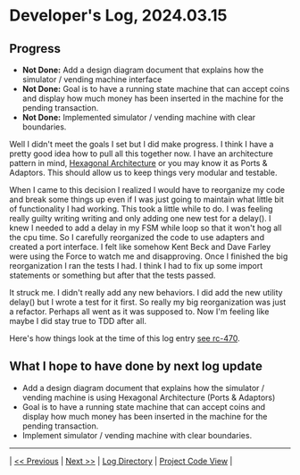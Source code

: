 # Developer's Log, 2024.03.15

## Progress

* __Not Done:__ Add a design diagram document that explains how the simulator / vending machine interface
* __Not Done:__ Goal is to have a running state machine that can accept coins and display how much money has been inserted in the machine for the pending transaction.
* __Not Done:__ Implemented simulator / vending machine with clear boundaries.

Well I didn't meet the goals I set but I did make progress. I think I have a pretty good idea how to pull all this together now. I have an architecture pattern in mind, [Hexagonal Architecture](https://en.wikipedia.org/wiki/Hexagonal_architecture_(software)) or you may know it as Ports & Adaptors. This should allow us to keep things very modular and testable.

When I came to this decision I realized I would have to reorganize my code and break some things up even if I was just going to maintain what little bit of functionality I had working. This took a little while to do. I was feeling really guilty writing writing and only adding one new test for a delay(). I knew I needed to add a delay in my FSM while loop so that it won't hog all the cpu time. So I carefully reorganized the code to use adapters and created a port interface. I felt like somehow Kent Beck and Dave Farley were using the Force to watch me and disapproving. Once I finished the big reorganization I ran the tests I had. I think I had to fix up some import statements or something but after that the tests passed.

It struck me. I didn't really add any new behaviors. I did add the new utility delay() but I wrote a test for it first. So really my big reorganization was just a refactor. Perhaps all went as it was supposed to. Now I'm feeling like maybe I did stay true to TDD after all.

Here's how things look at the time of this log entry [see rc-470](https://github.com/WoodyB/vending-machine-project/tree/rc-470).

## What I hope to have done by next log update

* Add a design diagram document that explains how the simulator / vending machine is using Hexagonal Architecture (Ports & Adaptors)
* Goal is to have a running state machine that can accept coins and display how much money has been inserted in the machine for the pending transaction.
* Implement simulator / vending machine with clear boundaries.

---
| [<< Previous](https://woodyb.github.io/vending-machine-project/design/developers-log/2024.03.07)
| [Next >>](https://woodyb.github.io/vending-machine-project/design/developers-log/2024.03.21)
| [Log Directory](https://woodyb.github.io/vending-machine-project/design/developers-log/Directory-Of-Developers-Logs)
| [Project Code View](https://github.com/WoodyB/vending-machine-project) |
